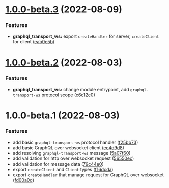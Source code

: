 # [1.0.0-beta.3](https://github.com/TomokiMiyauci/graphql-websocket/compare/1.0.0-beta.2...1.0.0-beta.3) (2022-08-09)


### Features

* **graphql_transport_ws:** export `createHandler` for server, `createClient` for client ([eab0e5b](https://github.com/TomokiMiyauci/graphql-websocket/commit/eab0e5bfaf2474412c1133b9ba17f60d7af46867))

# [1.0.0-beta.2](https://github.com/TomokiMiyauci/graphql-websocket/compare/1.0.0-beta.1...1.0.0-beta.2) (2022-08-03)


### Features

* **graphql_transport_ws:** change module entrypoint, add `graphql-transport-ws` protocol scope ([c6c12c0](https://github.com/TomokiMiyauci/graphql-websocket/commit/c6c12c07904a9095b25a36e151eccd9b49871eb0))

# 1.0.0-beta.1 (2022-08-03)


### Features

* add basic `graphql-transport-ws` protocol handler ([f25bb73](https://github.com/TomokiMiyauci/graphql-websocket/commit/f25bb7365567a0c24d0066792ae670e709d96f27))
* add basic GraphQL over websocket client ([ec4d9d8](https://github.com/TomokiMiyauci/graphql-websocket/commit/ec4d9d83dfa88dd4a1bde284a57e06c78d2eda6d))
* add resolving `graphql-transport-ws` message ([5a07f60](https://github.com/TomokiMiyauci/graphql-websocket/commit/5a07f6012b8dcb25da01bb39e767e183938d3a37))
* add validation for http over websocket request ([56550ec](https://github.com/TomokiMiyauci/graphql-websocket/commit/56550ec6838a6af8a7a6c19c026e232952b7581c))
* add validation for message data ([79c44e0](https://github.com/TomokiMiyauci/graphql-websocket/commit/79c44e00aeb54766ef6832b0767f50e17a967e39))
* export `createClient` and `Client` types ([f16dcda](https://github.com/TomokiMiyauci/graphql-websocket/commit/f16dcdaef9b83bab2f99791d8b7bcc6928b9bad5))
* export `createHandler` that manage request for GraphQL over websocket ([fd00a0d](https://github.com/TomokiMiyauci/graphql-websocket/commit/fd00a0dfea60e1d704239954594e8a67378a2e20))
